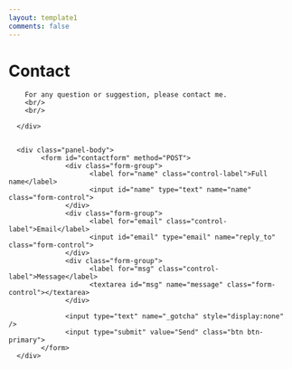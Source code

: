 ```yaml
---
layout: template1
comments: false
---
```



<!-- <div class="panel panel-default shadow1"> -->
<div class="panel panel-primary shadow1">
      <div class="panel-heading">
        <!-- <h4 class="text-primary">Contact</h4> -->
        <h1 class="panel-title">Contact</h1>
        <!-- <h3>Contact</h3> -->
        
        For any question or suggestion, please contact me.
        <br/>
        <br/>

      </div>
      
      
      <div class="panel-body">
            <form id="contactform" method="POST">
                  <div class="form-group">
                        <label for="name" class="control-label">Full name</label>
                        <input id="name" type="text" name="name" class="form-control">
                  </div>
                  <div class="form-group">
                        <label for="email" class="control-label">Email</label>
                        <input id="email" type="email" name="reply_to" class="form-control">
                  </div>
                  <div class="form-group">
                        <label for="msg" class="control-label">Message</label>
                        <textarea id="msg" name="message" class="form-control"></textarea>
                  </div>

                  <input type="text" name="_gotcha" style="display:none" />
                  <input type="submit" value="Send" class="btn btn-primary">
            </form>
      </div>
</div>

<script>
    var contactform =  document.getElementById('contactform');
    contactform.setAttribute('action', '//formspree.io/{{ site.profile.email }}');
</script>

